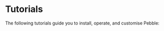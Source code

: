 # Tutorials

The following tutorials guide you to install, operate, and customise Pebble:

<toctree goes here>